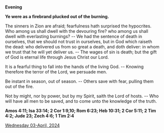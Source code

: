 **Evening**

**Ye were as a firebrand plucked out of the burning.**
 
The sinners in Zion are afraid; fearfulness hath surprised the hypocrites. Who among us shall dwell with the devouring fire? who among us shall dwell with everlasting burnings? -- We had the sentence of death in ourselves, that we should not trust in ourselves, but in God which raiseth the dead: who delivered us from so great a death, and doth deliver: in whom we trust that he will yet deliver us. -- The wages of sin is death; but the gift of God is eternal life through Jesus Christ our Lord.
 
It is a fearful thing to fall into the hands of the living God. -- Knowing therefore the terror of the Lord, we persuade men.
 
Be instant in season, out of season. -- Others save with fear, pulling them out of the fire.
 
Not by might, nor by power, but by my Spirit, saith the Lord of hosts. -- Who will have all men to be saved, and to come unto the knowledge of the truth.  

**Amos 4:11; Isa 33:14; 2 Cor 1:9,10; Rom 6:23; Heb 10:31; 2 Cor 5:11; 2 Tim 4:2; Jude 23; Zech 4:6; 1 Tim 2:4**

[Wednesday 03-April, 2024](https://t.me/daily_light)
